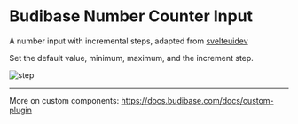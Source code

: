 # Budibase Number Counter Input 

A number input with incremental steps, adapted from [svelteuidev](https://www.svelteui.org/core/number-input/)

Set the default value, minimum, maximum, and the increment step. 

![step](https://user-images.githubusercontent.com/101575380/231453113-0d45b1ce-760a-4ab7-a61b-a01cd9699085.gif)

----

More on custom components: https://docs.budibase.com/docs/custom-plugin
